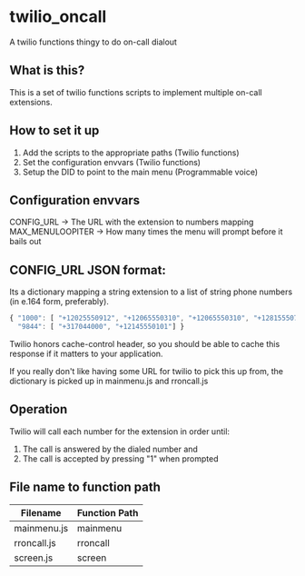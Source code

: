 # twilio_oncall
A twilio functions thingy to do on-call dialout

## What is this?
This is a set of twilio functions scripts to implement multiple on-call extensions.

## How to set it up
1. Add the scripts to the appropriate paths (Twilio functions)
2. Set the configuration envvars (Twilio functions)
3. Setup the DID to point to the main menu (Programmable voice)

## Configuration envvars
CONFIG_URL -> The URL with the extension to numbers mapping
MAX_MENULOOPITER -> How many times the menu will prompt before it bails out

## CONFIG_URL JSON format:

Its a dictionary mapping a string extension to a list of string phone numbers (in e.164 form, preferably).

```js
{ "1000": [ "+12025550912", "+12065550310", "+12065550310", "+12815550774"],
  "9844": [ "+317044000", "+12145550101"] }
```

Twilio honors cache-control header, so you should be able to cache this response if it matters to your application.

If you really don't like having some URL for twilio to pick this up from, the dictionary is picked up in mainmenu.js and rroncall.js

## Operation

Twilio will call each number for the extension in order until:

1. The call is answered by the dialed number and
2. The call is accepted by pressing "1" when prompted

## File name to function path

|Filename|Function Path|
|---|---|
|mainmenu.js|mainmenu|
|rroncall.js|rroncall|
|screen.js|screen|
